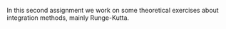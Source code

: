 In this second assignment we work on some theoretical exercises about integration methods, mainly Runge-Kutta.

